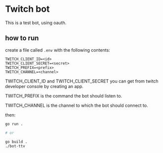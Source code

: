 # Twitch bot

This is a test bot, using oauth.

## how to run

create a file called `.env` with the following contents:

```
TWITCH_CLIENT_ID=<id>
TWITCH_CLIENT_SECRET=<secret>
TWITCH_PREFIX=<prefix>
TWITCH_CHANNEL=<channel>
```

TWITCH_CLIENT_ID and TWITCH_CLIENT_SECRET you can get from twitch developer console by creating an app.

TWITCH_PREFIX is the command the bot should listen to.

TWITCH_CHANNEL is the channel to which the bot should connect to.

then:

```sh
go run .

# or

go build .
./bot-ttv
```
